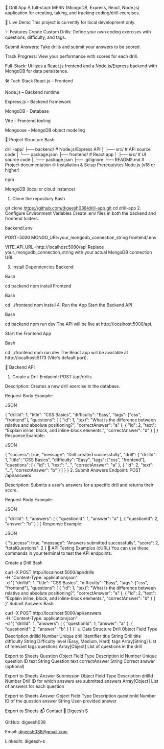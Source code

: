 🧠 Drill App
A full-stack MERN (MongoDB, Express, React, Node.js) application for creating, taking, and tracking coding/drill exercises.

🔗 Live Demo
This project is currently for local development only.

✨ Features
Create Custom Drills: Define your own coding exercises with questions, difficulty, and tags.

Submit Answers: Take drills and submit your answers to be scored.

Track Progress: View your performance with scores for each drill.

Full-Stack: Utilizes a React.js frontend and a Node.js/Express backend with MongoDB for data persistence.

🛠️ Tech Stack
React.js – Frontend

Node.js – Backend runtime

Express.js – Backend framework

MongoDB – Database

Vite – Frontend tooling

Mongoose – MongoDB object modeling

📂 Project Structure
Bash

drill-app/
├── backend/          # Node.js/Express API
│   ├── src/          # API source code
│   └── package.json
├── frontend/         # React app
│   ├── src/          # UI source code
│   └── package.json
├── .gitignore
└── README.md         # Project documentation
⚙️ Installation & Setup
Prerequisites
Node.js (v18 or higher)

npm

MongoDB (local or cloud instance)

1. Clone the repository
Bash

git clone https://github.com/digeesh038/drill-app.git
cd drill-app
2. Configure Environment Variables
Create .env files in both the backend and frontend folders.

backend/.env

PORT=5000
MONGO_URI=your_mongodb_connection_string
frontend/.env

VITE_API_URL=http://localhost:5000/api
Replace your_mongodb_connection_string with your actual MongoDB connection URI.

3. Install Dependencies
Backend

Bash

cd backend
npm install
Frontend

Bash

cd ../frontend
npm install
4. Run the App
Start the Backend API

Bash

cd backend
npm run dev
The API will be live at http://localhost:5000/api.

Start the Frontend App

Bash

cd ../frontend
npm run dev
The React app will be available at http://localhost:5173 (Vite's default port).

🚀 Backend API
1. Create a Drill
Endpoint: POST /api/drills

Description: Creates a new drill exercise in the database.

Request Body Example:

JSON

{
  "drillId": 1,
  "title": "CSS Basics",
  "difficulty": "Easy",
  "tags": ["css", "frontend"],
  "questions": [
    { "id": 1, "text": "What is the difference between relative and absolute positioning?", "correctAnswer": "a" },
    { "id": 2, "text": "Explain inline, block, and inline-block elements.", "correctAnswer": "b" }
  ]
}
Response Example:

JSON

{
  "success": true,
  "message": "Drill created successfully",
  "drill": {
    "drillId": 1,
    "title": "CSS Basics",
    "difficulty": "Easy",
    "tags": ["css", "frontend"],
    "questions": [
        { "id": 1, "text": "...", "correctAnswer": "a" },
        { "id": 2, "text": "...", "correctAnswer": "b" }
    ]
  }
}
2. Submit Answers
Endpoint: POST /api/answers

Description: Submits a user's answers for a specific drill and returns their score.

Request Body Example:

JSON

{
  "drillId": 1,
  "answers": [
    { "questionId": 1, "answer": "a" },
    { "questionId": 2, "answer": "b" }
  ]
}
Response Example:

JSON

{
  "success": true,
  "message": "Answers submitted successfully",
  "score": 2,
  "totalQuestions": 2
}
🧪 API Testing Examples (cURL)
You can use these commands in your terminal to test the API endpoints.

Create a Drill
Bash

curl -X POST http://localhost:5000/api/drills \
-H "Content-Type: application/json" \
-d '{
  "drillId": 1,
  "title": "CSS Basics",
  "difficulty": "Easy",
  "tags": ["css", "frontend"],
  "questions": [
    { "id": 1, "text": "What is the difference between relative and absolute positioning?", "correctAnswer": "a" },
    { "id": 2, "text": "Explain inline, block, and inline-block elements.", "correctAnswer": "b" }
  ]
}'
Submit Answers
Bash

curl -X POST http://localhost:5000/api/answers \
-H "Content-Type: application/json" \
-d '{
  "drillId": 1,
  "answers": [
    { "questionId": 1, "answer": "a" },
    { "questionId": 2, "answer": "b" }
  ]
}'
📊 Data Structure
Drill Object
Field	Type	Description
drillId	Number	Unique drill identifier
title	String	Drill title
difficulty	String	Difficulty level (Easy, Medium, Hard)
tags	Array[String]	List of relevant tags
questions	Array[Object]	List of questions in the drill

Export to Sheets
Question Object
Field	Type	Description
id	Number	Unique question ID
text	String	Question text
correctAnswer	String	Correct answer (optional)

Export to Sheets
Answer Submission Object
Field	Type	Description
drillId	Number	Drill ID for which answers are submitted
answers	Array[Object]	List of answers for each question

Export to Sheets
Answer Object
Field	Type	Description
questionId	Number	ID of the question
answer	String	User-provided answer

Export to Sheets
📬 Contact
👤 Digeesh S

GitHub: digeesh038

Email: digeesh038@gmail.com

LinkedIn: digeesh-s
